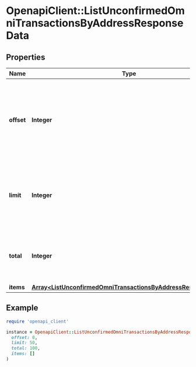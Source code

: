 # OpenapiClient::ListUnconfirmedOmniTransactionsByAddressResponseData

## Properties

| Name | Type | Description | Notes |
| ---- | ---- | ----------- | ----- |
| **offset** | **Integer** | The starting index of the response items, i.e. where the response should start listing the returned items. |  |
| **limit** | **Integer** | Defines how many items should be returned in the response per page basis. |  |
| **total** | **Integer** | Defines the total number of items returned in the response. |  |
| **items** | [**Array&lt;ListUnconfirmedOmniTransactionsByAddressResponseItem&gt;**](ListUnconfirmedOmniTransactionsByAddressResponseItem.md) |  |  |

## Example

```ruby
require 'openapi_client'

instance = OpenapiClient::ListUnconfirmedOmniTransactionsByAddressResponseData.new(
  offset: 0,
  limit: 50,
  total: 100,
  items: []
)
```

